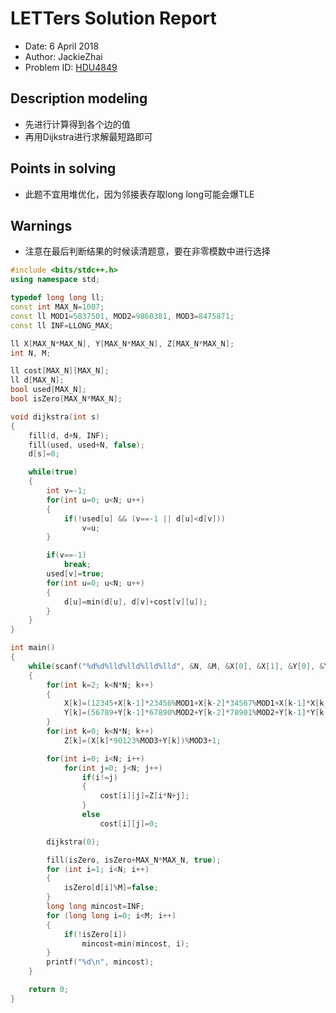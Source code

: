 # LETTers Solution Report

- Date: 6 April 2018
- Author: JackieZhai
- Problem ID: [HDU4849](http://acm.hdu.edu.cn/showproblem.php?pid=4849)

## Description modeling

- 先进行计算得到各个边的值
- 再用Dijkstra进行求解最短路即可

## Points in solving

- 此题不宜用堆优化，因为邻接表存取long long可能会爆TLE

## Warnings

- 注意在最后判断结果的时候读清题意，要在非零模数中进行选择

```c++
#include <bits/stdc++.h>
using namespace std;

typedef long long ll;
const int MAX_N=1007;
const ll MOD1=5837501, MOD2=9860381, MOD3=8475871;
const ll INF=LLONG_MAX;

ll X[MAX_N*MAX_N], Y[MAX_N*MAX_N], Z[MAX_N*MAX_N];
int N, M;

ll cost[MAX_N][MAX_N];
ll d[MAX_N];
bool used[MAX_N];
bool isZero[MAX_N*MAX_N];

void dijkstra(int s)
{
    fill(d, d+N, INF);
    fill(used, used+N, false);
    d[s]=0;

    while(true)
    {
        int v=-1;
        for(int u=0; u<N; u++)
        {
            if(!used[u] && (v==-1 || d[u]<d[v]))
                v=u;
        }

        if(v==-1)
            break;
        used[v]=true;
        for(int u=0; u<N; u++)
        {
            d[u]=min(d[u], d[v]+cost[v][u]);
        }
    }
}

int main()
{
    while(scanf("%d%d%lld%lld%lld%lld", &N, &M, &X[0], &X[1], &Y[0], &Y[1])!=EOF)
    {
        for(int k=2; k<N*N; k++)
        {
            X[k]=(12345+X[k-1]*23456%MOD1+X[k-2]*34567%MOD1+X[k-1]*X[k-2]*45678%MOD1)%MOD1;
            Y[k]=(56789+Y[k-1]*67890%MOD2+Y[k-2]*78901%MOD2+Y[k-1]*Y[k-2]*89012%MOD2)%MOD2;
        }
        for(int k=0; k<N*N; k++)
            Z[k]=(X[k]*90123%MOD3+Y[k])%MOD3+1;

        for(int i=0; i<N; i++)
            for(int j=0; j<N; j++)
                if(i!=j)
                {
                    cost[i][j]=Z[i*N+j];
                }
                else
                    cost[i][j]=0;

        dijkstra(0);

        fill(isZero, isZero+MAX_N*MAX_N, true);
        for (int i=1; i<N; i++)
        {
            isZero[d[i]%M]=false;
        }
        long long mincost=INF;
        for (long long i=0; i<M; i++)
        {
            if(!isZero[i])
                mincost=min(mincost, i);
        }
        printf("%d\n", mincost);
    }

    return 0;
}
```